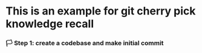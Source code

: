 # This is an example for git cherry pick knowledge recall

### 🏳  Step 1: create a codebase and make initial commit

